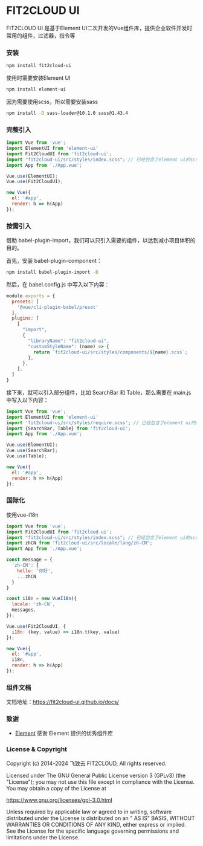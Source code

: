 # FIT2CLOUD UI

FIT2CLOUD UI 是基于Element UI二次开发的Vue组件库，提供企业软件开发时常用的组件，过滤器，指令等

### 安装

```sh
npm install fit2cloud-ui
```

使用时需要安装Element UI

```sh
npm install element-ui
```

因为需要使用scss，所以需要安装sass

```sh
npm install -D sass-loader@10.1.0 sass@1.43.4
```

### 完整引入

```js
import Vue from 'vue';
import ElementUI from 'element-ui'
import Fit2CloudUI from 'fit2cloud-ui';
import "fit2cloud-ui/src/styles/index.scss"; // 已经包含了element ui的scss
import App from './App.vue';

Vue.use(ElementUI);
Vue.use(Fit2CloudUI);

new Vue({
  el: '#app',
  render: h => h(App)
});
```

### 按需引入

借助 babel-plugin-import，我们可以只引入需要的组件，以达到减小项目体积的目的。

首先，安装 babel-plugin-component：

```sh
npm install babel-plugin-import -D
```

然后，在 babel.config.js 中写入以下内容：

```js
module.exports = {
  presets: [
    '@vue/cli-plugin-babel/preset'
  ],
  plugins: [
    [
      "import",
      {
        "libraryName": "fit2cloud-ui",
        "customStyleName": (name) => {
          return `fit2cloud-ui/src/styles/components/${name}.scss`;
        },
      },
    ],
  ]
}
```

接下来，就可以引入部分组件，比如 SearchBar 和 Table，那么需要在 main.js 中写入以下内容：

```js
import Vue from 'vue';
import ElementUI from 'element-ui'
import 'fit2cloud-ui/src/styles/require.scss'; // 已经包含了element ui的scss
import {SearchBar, Table} from 'fit2cloud-ui';
import App from './App.vue';

Vue.use(ElementUI);
Vue.use(SearchBar);
Vue.use(Table);

new Vue({
  el: '#app',
  render: h => h(App)
});
```

### 国际化

使用vue-i18n

```js
import Vue from 'vue';
import Fit2CloudUI from 'fit2cloud-ui';
import "fit2cloud-ui/src/styles/index.scss"; // 已经包含了element ui的scss
import zhCN from "fit2cloud-ui/src/locale/lang/zh-CN";
import App from './App.vue';

const message = {
  'zh-CN': {
    hello: '你好',
    ...zhCN
  }
}

const i18n = new VueI18n({
  locale: 'zh-CN',
  messages,
});

Vue.use(Fit2CloudUI, {
  i18n: (key, value) => i18n.t(key, value)
});

new Vue({
  el: '#app',
  i18n,
  render: h => h(App)
});
```

### 组件文档

文档地址：https://fit2cloud-ui.github.io/docs/

### 致谢

- [Element](https://element.eleme.cn/#/) 感谢 Element 提供的优秀组件库

### License & Copyright

Copyright (c) 2014-2024 飞致云 FIT2CLOUD, All rights reserved.

Licensed under The GNU General Public License version 3 (GPLv3)  (the "License"); you may not use this file except in
compliance with the License. You may obtain a copy of the License at

https://www.gnu.org/licenses/gpl-3.0.html

Unless required by applicable law or agreed to in writing, software distributed under the License is distributed on an "
AS IS" BASIS, WITHOUT WARRANTIES OR CONDITIONS OF ANY KIND, either express or implied. See the License for the specific
language governing permissions and limitations under the License.
